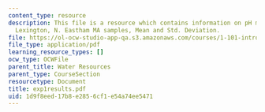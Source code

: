 ```yaml
---
content_type: resource
description: This file is a resource which contains information on pH measures, Cambridge,
  Lexington, N. Eastham MA samples, Mean and Std. Deviation.
file: https://ol-ocw-studio-app-qa.s3.amazonaws.com/courses/1-101-introduction-to-civil-and-environmental-engineering-design-i-fall-2006/1d9f8eed17b8e2856cf1e54a74ee5471_exp1results.pdf
file_type: application/pdf
learning_resource_types: []
ocw_type: OCWFile
parent_title: Water Resources
parent_type: CourseSection
resourcetype: Document
title: exp1results.pdf
uid: 1d9f8eed-17b8-e285-6cf1-e54a74ee5471
---
```

